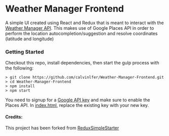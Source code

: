 # Weather Manager Frontend
A simple UI created using React and Redux that is meant to interact with the [Weather Manager API](https://github.com/calvinlfer/Weather-Manager). This makes use of Google Places API in order to perform the location autocompletion/suggestion and resolve coordinates (latitude and longitude)

### Getting Started
Checkout this repo, install dependencies, then start the gulp process with the following:

```
> git clone https://github.com/calvinlfer/Weather-Manager-Frontend.git
> cd Weather-Manager-Frontend
> npm install
> npm start
```

You need to signup for a [Google API key](https://console.developers.google.com) and make sure to enable the Places API. In [index.html](https://github.com/calvinlfer/Weather-Manager-Frontend/blob/master/index.html), replace the existing key with your new key. 

#### Credits: 
This project has been forked from [ReduxSimpleStarter](https://github.com/StephenGrider/ReduxSimpleStarter)
